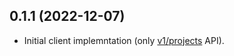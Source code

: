 ## 0.1.1 (2022-12-07)

- Initial client implemntation (only [v1/projects](https://cloud.google.com/datastore/docs/reference/data/rest/v1/projects) API).
